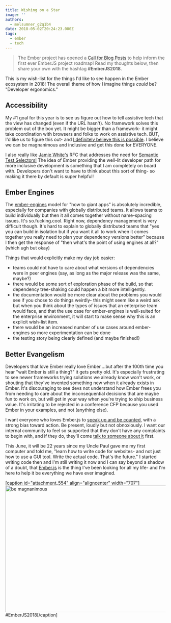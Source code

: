 ```yaml
---
title: Wishing on a Star
image: ''
authors:
  - melsumner_g2q1b4
date: 2018-05-02T20:24:23.000Z
tags:
  - ember
  - tech
---
```

<blockquote>The Ember project has opened a <a class="markup--anchor markup--p-anchor" href="https://emberjs.com/blog/2018/05/02/ember-2018-roadmap-call-for-posts.html" target="_blank" rel="noopener nofollow" data-href="https://emberjs.com/blog/2018/05/02/ember-2018-roadmap-call-for-posts.html">Call for Blog Posts</a> to help inform the first ever EmberJS project roadmap! Read my thoughts below, then share your own with the hashtag <strong class="markup--strong markup--p-strong">#EmberJS2018</strong>.</blockquote>
This is my wish-list for the things I'd like to see happen in the Ember ecosystem in 2018! The overall theme of how I imagine things <em>could</em> be? "Developer ergonomics."
<h2>Accessibility</h2>
My #1 goal for this year is to see us figure out how to tell assistive tech that the view has changed (even if the URL hasn't). No framework solves this problem out of the box yet. It might be bigger than a framework- it might take coordination with browsers and folks to work on assistive tech. BUT, I'd like us to figure this out- and <a href="https://speakerdeck.com/melsumner/ambitious-for-all-slides-only">I definitely believe this is possible</a>. I believe we can be magnanimous and inclusive and get this done for EVERYONE.

I also really like <a href="https://twitter.com/jgwhite">Jamie White's</a> RFC that addresses the need for <a href="https://github.com/emberjs/rfcs/pull/327">Semantic Test Selectors!</a> The idea of Ember providing the well-lit developer path for more inclusive development is something that I am completely on board with. Developers don't want to have to think about this sort of thing- so making it there by default is super helpful!
<h2>Ember Engines</h2>
The <a href="http://ember-engines.com/">ember-engines</a> model for "how to giant apps" is absolutely incredible, especially for companies with globally distributed teams. It allows teams to build individually but then it all comes together without name-spacing issues. It's so.fucking.cool. Right now, dependency management is very difficult though. It's hard to explain to globally distributed teams that "yes you can build in isolation but if you want it all to work when it comes together you really need to plan your dependency versions better" because I then get the response of "then what's the point of using engines at all?" (which ugh but okay)

Things that would explicitly make my day job easier:
<ul>
 	<li>teams could not have to care about what versions of dependencies were in peer engines (say, as long as the major release was the same, maybe?)</li>
 	<li>there would be some sort of exploration phase of the build, so that dependency tree-shaking could happen a bit more intelligently.</li>
 	<li>the documentation would be more clear about the problems you would see if you chose to do things weirdly- this might seem like a weird ask but when you think about the types of issues that an enterprise team would face, and that the use case for ember-engines is well-suited for the enterprise environment, it will start to make sense why this is an explicit wish-list item.</li>
 	<li>there would be an increased number of use cases around ember-engines so more experimentation can be done</li>
 	<li>the testing story being clearly defined (and maybe finished!)</li>
</ul>
<h2>Better Evangelism</h2>
Developers that love Ember really love Ember....but after the 100th time you hear "wait Ember is still a thing?" it gets pretty old. It's especially frustrating to see newer frameworks trying solutions we already know won't work, or shouting that they've invented something new when it already exists in Ember. It's discouraging to see devs not understand how Ember frees you from needing to care about the inconsequential decisions that are maybe fun to work on, but will get in your way when you're trying to ship business value. It's irritating to be rejected in a conference CFP because you used Ember in your examples, and not (anything else).

I want everyone who loves Ember.js to <a href="https://airtable.com/shrDbeo2Y80OPG0kC">speak up and be counted</a>, with a strong bias toward action. Be present, loudly but not obnoxiously. I want our internal community to feel so supported that they don't have any complaints to begin with, and if they do, they'll come <a href="https://airtable.com/shrsgB80mALIPXj7j">talk to someone about it</a> first.

This June, it will be 22 years since my Uncle Paul gave me my first computer and told me, "learn how to write code for websites- and not just how to use a GUI tool. Write the actual code. That's the future." I started writing code then and I'm still writing it now and I can say beyond a shadow of a doubt, that <a href="https://emberjs.com/">Ember.js</a> is the thing I've been looking for all my life- and I'm here to help it be everything we have ever imagined.

[caption id="attachment_554" align="aligncenter" width="707"]<a href="http://www.melsumner.com/blog/wp-content/uploads/2018/05/be-magnanimous.jpg"><img class="wp-image-554 size-full" src="http://www.melsumner.com/blog/wp-content/uploads/2018/05/be-magnanimous.jpg" alt="be magnanimous" width="707" height="397" /></a> #EmberJS2018[/caption]